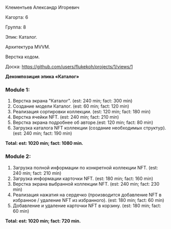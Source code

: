 Клементьев Александр Игоревич

Кагорта: 6

Группа: 8

Эпик: Каталог.

Архитектура MVVM.

Верстка кодом.

Доска: https://github.com/users/flukekoh/projects/1/views/1

**Декомпозиция эпика «Каталог»**

### Module 1:
1. Верстка экрана "Каталог". (est: 240 min; fact: 300 min)
2. Создание модели Каталог. (est: 60 min; fact: 120 min)
3. Реализация сортировки коллекции. (est: 120 min; fact: 180 min)
4. Верстка ячейки NFT. (est: 240 min; fact: 210 min)
5. Верстка экрана подробнее об авторе.(est: 120 min; fact: 80 min)
6. Загрузка каталога NFT коллекции (создание необходимых структур). (est: 240 min; fact: 190 min)

**Total: est: 1020 min; fact: 1080 min.**

### Module 2:
1. Загрузка полной информации по конкретной коллекции NFT. (est: 240 min; fact: 210 min)
2. Загрузка информации карточки NFT. (est: 180 min; fact: 160 min)
3. Верстка экрана выбранной коллекции NFT. (est: 240 min; fact: 230 min)
4. Реализация нажатия на сердечко (производится добавление NFT в избранное / удаление NFT из избранного). (est: 180 min; fact: 60 min)
5. Добавление и удаление карточки NFT в корзину. (est: 180 min; fact: 60 min)

**Total: est: 1020 min; fact: 720 min.**




